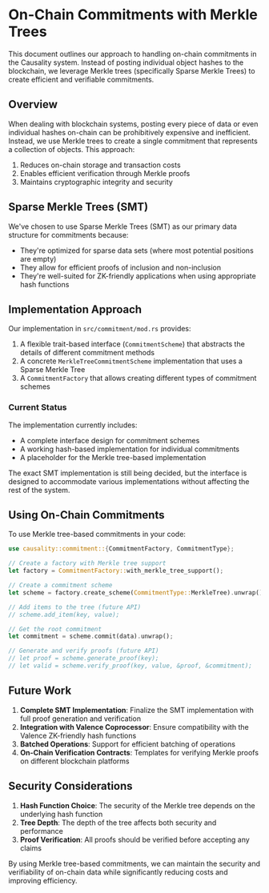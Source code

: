 # On-Chain Commitments with Merkle Trees

This document outlines our approach to handling on-chain commitments in the Causality system. Instead of posting individual object hashes to the blockchain, we leverage Merkle trees (specifically Sparse Merkle Trees) to create efficient and verifiable commitments.

## Overview

When dealing with blockchain systems, posting every piece of data or even individual hashes on-chain can be prohibitively expensive and inefficient. Instead, we use Merkle trees to create a single commitment that represents a collection of objects. This approach:

1. Reduces on-chain storage and transaction costs
2. Enables efficient verification through Merkle proofs
3. Maintains cryptographic integrity and security

## Sparse Merkle Trees (SMT)

We've chosen to use Sparse Merkle Trees (SMT) as our primary data structure for commitments because:

- They're optimized for sparse data sets (where most potential positions are empty)
- They allow for efficient proofs of inclusion and non-inclusion
- They're well-suited for ZK-friendly applications when using appropriate hash functions

## Implementation Approach

Our implementation in `src/commitment/mod.rs` provides:

1. A flexible trait-based interface (`CommitmentScheme`) that abstracts the details of different commitment methods
2. A concrete `MerkleTreeCommitmentScheme` implementation that uses a Sparse Merkle Tree
3. A `CommitmentFactory` that allows creating different types of commitment schemes

### Current Status

The implementation currently includes:

- A complete interface design for commitment schemes
- A working hash-based implementation for individual commitments
- A placeholder for the Merkle tree-based implementation

The exact SMT implementation is still being decided, but the interface is designed to accommodate various implementations without affecting the rest of the system.

## Using On-Chain Commitments

To use Merkle tree-based commitments in your code:

```rust
use causality::commitment::{CommitmentFactory, CommitmentType};

// Create a factory with Merkle tree support
let factory = CommitmentFactory::with_merkle_tree_support();

// Create a commitment scheme
let scheme = factory.create_scheme(CommitmentType::MerkleTree).unwrap();

// Add items to the tree (future API)
// scheme.add_item(key, value);

// Get the root commitment
let commitment = scheme.commit(data).unwrap();

// Generate and verify proofs (future API)
// let proof = scheme.generate_proof(key);
// let valid = scheme.verify_proof(key, value, &proof, &commitment);
```

## Future Work

1. **Complete SMT Implementation**: Finalize the SMT implementation with full proof generation and verification
2. **Integration with Valence Coprocessor**: Ensure compatibility with the Valence ZK-friendly hash functions
3. **Batched Operations**: Support for efficient batching of operations
4. **On-Chain Verification Contracts**: Templates for verifying Merkle proofs on different blockchain platforms

## Security Considerations

1. **Hash Function Choice**: The security of the Merkle tree depends on the underlying hash function
2. **Tree Depth**: The depth of the tree affects both security and performance
3. **Proof Verification**: All proofs should be verified before accepting any claims

By using Merkle tree-based commitments, we can maintain the security and verifiability of on-chain data while significantly reducing costs and improving efficiency. 